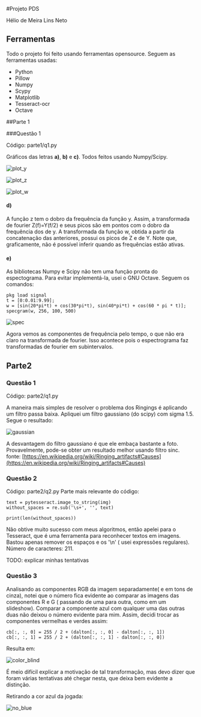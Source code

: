#Projeto PDS

Hélio de Meira Lins Neto


## Ferramentas

Todo o projeto foi feito usando ferramentas opensource. Seguem as ferramentas usadas:

* Python
* Pillow
* Numpy
* Scypy
* Matplotlib
* Tesseract-ocr
* Octave

##Parte 1

###Questão 1

Código: parte1/q1.py

Gráficos das letras **a)**, **b)** e **c)**. Todos feitos usando Numpy/Scipy.

![plot_y](parte1/y.png)

![plot_z](parte1/z.png)

![plot_w](parte1/w.png)

#### **d)**
A função z tem o dobro da frequência da função y. Assim, a transformada de fourier Z(f)=Y(f/2) e
seus picos são em pontos com o dobro da frequência dos de y.
A transformada da função w, obtida a partir da concatenação das anteriores, possui os picos de Z
e de Y. Note que, graficamente, não é possível inferir quando as frequências estão ativas.

#### **e)**

As bibliotecas Numpy e Scipy não tem uma função pronta do espectograma. Para evitar implementá-la,
usei o GNU Octave. Seguem os comandos:

    pkg load signal
    t = [0:0.01:9.99];
    w = [sin(20*pi*t) + cos(30*pi*t), sin(40*pi*t) + cos(60 * pi * t)];
    specgram(w, 256, 100, 500)

![spec](parte1/spec.png)

Agora vemos as componentes de frequência pelo tempo, o que não era claro na transformada de fourier.
Isso acontece pois o espectrograma faz transformadas de fourier em subintervalos.

## Parte2

### Questão 1

Código: parte2/q1.py

A maneira mais simples de resolver o problema dos Ringings é aplicando um filtro passa baixa.
Apliquei um filtro gaussiano (do scipy) com sigma 1.5. Segue o resultado:

![gaussian](parte2/gaussian.bmp)

A desvantagem do filtro gaussiano é que ele embaça bastante a foto. Provavelmente, pode-se obter
um resultado melhor usando filtro sinc. fonte: [https://en.wikipedia.org/wiki/Ringing_artifacts#Causes](https://en.wikipedia.org/wiki/Ringing_artifacts#Causes)

### Questão 2

Código: parte2/q2.py
Parte mais relevante do código:

    text = pytesseract.image_to_string(img)
    without_spaces = re.sub('\s+', '', text)

    print(len(without_spaces))

Não obtive muito sucesso com meus algoritmos, então apelei para o Tesseract, que é uma ferramenta para reconhecer textos em imagens. Bastou apenas remover os espaços e os '\n' ( usei expressões regulares). Número de caracteres: 211.

TODO: explicar minhas tentativas

### Questão 3

Analisando as componentes RGB da imagem separadamente( e em tons de cinza), notei que o número fica evidente ao comparar
as imagens das componentes R e G ( passando de uma para outra, como em um slideshow). Comparar a componente azul com qualquer uma das outras duas não deixou o número evidente para mim.
Assim, decidi trocar as componentes vermelhas e verdes assim:

    cb[:, :, 0] = 255 / 2 + (dalton[:, :, 0] - dalton[:, :, 1])
    cb[:, :, 1] = 255 / 2 + (dalton[:, :, 1] - dalton[:, :, 0])

Resulta em:

![color_blind](parte2/color_blind.bmp)

É meio difícil explicar a motivação de tal transformação, mas devo dizer que foram várias tentativas até chegar nesta, que deixa bem evidente a distinção.

Retirando a cor azul da jogada:

![no_blue](parte2/no_blue.bmp)